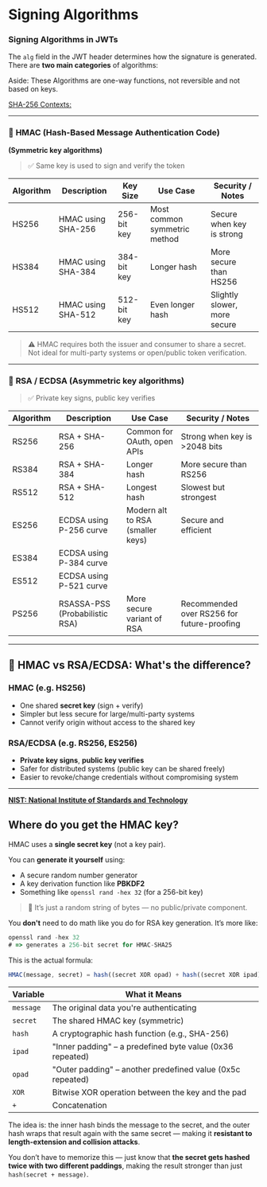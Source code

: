 # Signing Algorithms

### Signing Algorithms in JWTs

The `alg` field in the JWT header determines how the signature is generated. There are **two main categories** of algorithms:

Aside: These Algorithms are one-way functions, not reversible and not based on keys.

[SHA-256 Contexts:](https://www.notion.so/SHA-256-Contexts-1c962d960d7f806b8541def734217075?pvs=21)

---

### 🧂 **HMAC (Hash-Based Message Authentication Code)**

**(Symmetric key algorithms)**

> ✅ Same key is used to sign and verify the token
> 

| Algorithm | Description | Key Size | Use Case | Security / Notes |
| --- | --- | --- | --- | --- |
| HS256 | HMAC using SHA-256 | 256-bit key | Most common symmetric method | Secure when key is strong |
| HS384 | HMAC using SHA-384 | 384-bit key | Longer hash | More secure than HS256 |
| HS512 | HMAC using SHA-512 | 512-bit key | Even longer hash | Slightly slower, more secure |

> ⚠️ HMAC requires both the issuer and consumer to share a secret. Not ideal for multi-party systems or open/public token verification.
> 

---

### 🔐 **RSA / ECDSA (Asymmetric key algorithms)**

> ✅ Private key signs, public key verifies
> 

| Algorithm | Description | Use Case | Security / Notes |
| --- | --- | --- | --- |
| RS256 | RSA + SHA-256 | Common for OAuth, open APIs | Strong when key is >2048 bits |
| RS384 | RSA + SHA-384 | Longer hash | More secure than RS256 |
| RS512 | RSA + SHA-512 | Longest hash | Slowest but strongest |
| ES256 | ECDSA using P-256 curve | Modern alt to RSA (smaller keys) | Secure and efficient |
| ES384 | ECDSA using P-384 curve |  |  |
| ES512 | ECDSA using P-521 curve |  |  |
| PS256 | RSASSA-PSS (Probabilistic RSA) | More secure variant of RSA | Recommended over RS256 for future-proofing |

---

## 🔐 HMAC vs RSA/ECDSA: What's the difference?

### HMAC (e.g. HS256)

- One shared **secret key** (sign + verify)
- Simpler but less secure for large/multi-party systems
- Cannot verify origin without access to the shared key

### RSA/ECDSA (e.g. RS256, ES256)

- **Private key signs**, **public key verifies**
- Safer for distributed systems (public key can be shared freely)
- Easier to revoke/change credentials without compromising system

---

[**NIST:  National Institute of Standards and Technology**](https://www.notion.so/NIST-National-Institute-of-Standards-and-Technology-1c962d960d7f8069b4e4de993a47d998?pvs=21)

## Where do you get the HMAC key?

HMAC uses a **single secret key** (not a key pair).

You can **generate it yourself** using:

- A secure random number generator
- A key derivation function like **PBKDF2**
- Something like `openssl rand -hex 32` (for a 256-bit key)

> 🔑 It’s just a random string of bytes — no public/private component.
> 

You **don't** need to do math like you do for RSA key generation. It’s more like:

```jsx
openssl rand -hex 32
# => generates a 256-bit secret for HMAC-SHA25
```

This is the actual formula:

```jsx
HMAC(message, secret) = hash((secret XOR opad) + hash((secret XOR ipad) + message))
```

| Variable | What it Means |
| --- | --- |
| `message` | The original data you're authenticating |
| `secret` | The shared HMAC key (symmetric) |
| `hash` | A cryptographic hash function (e.g., SHA-256) |
| `ipad` | "Inner padding" – a predefined byte value (0x36 repeated) |
| `opad` | "Outer padding" – another predefined value (0x5c repeated) |
| `XOR` | Bitwise XOR operation between the key and the pad |
| `+` | Concatenation  |

The idea is: the inner hash binds the message to the secret, and the outer hash wraps that result again with the same secret — making it **resistant to length-extension and collision attacks**.

You don’t have to memorize this — just know that **the secret gets hashed twice with two different paddings**, making the result stronger than just `hash(secret + message)`.